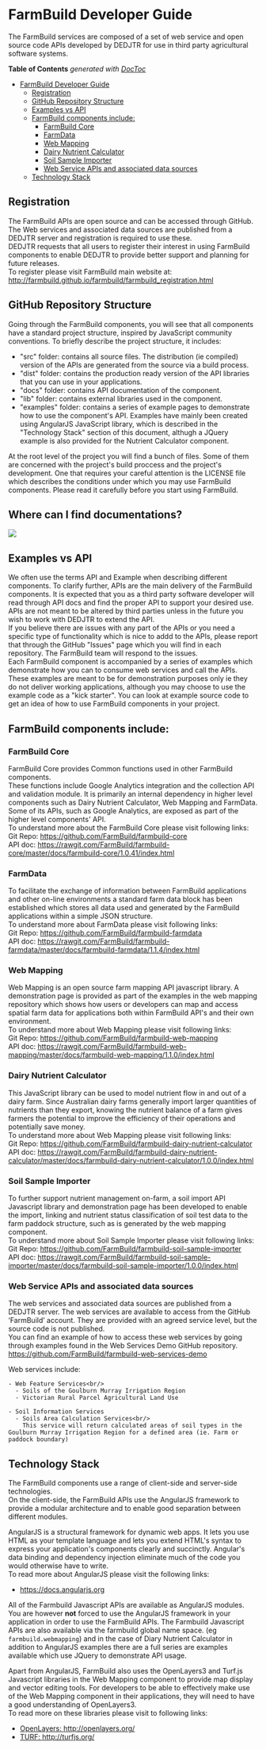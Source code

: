 # FarmBuild Developer Guide
The FarmBuild services are composed of a set of web service and open source code APIs developed by DEDJTR for use in third party agricultural software systems.<br/>

<!-- START doctoc generated TOC please keep comment here to allow auto update -->
<!-- DON'T EDIT THIS SECTION, INSTEAD RE-RUN doctoc TO UPDATE -->
**Table of Contents**  *generated with [DocToc](https://github.com/thlorenz/doctoc)*

- [FarmBuild Developer Guide](#farmbuild-developer-guide)
  - [Registration](#registration)
  - [GitHub Repository Structure](#github-repository-structure)
  - [Examples vs API](#examples-vs-api)
  - [FarmBuild components include:](#farmbuild-components-include)
    - [FarmBuild Core](#farmbuild-core)
    - [FarmData](#farmdata)
    - [Web Mapping](#web-mapping)
    - [Dairy Nutrient Calculator](#dairy-nutrient-calculator)
    - [Soil Sample Importer](#soil-sample-importer)
    - [Web Service APIs and associated data sources](#web-service-apis-and-associated-data-sources)
  - [Technology Stack](#technology-stack)

<!-- END doctoc generated TOC please keep comment here to allow auto update -->


## Registration
The FarmBuild APIs are open source and can be accessed through GitHub.  The Web services and associated data sources are published from a DEDJTR server and registration is required to use these.<br/>
DEDJTR requests that all users to register their interest in using FarmBuild components to enable DEDJTR to provide better support and planning for future releases.<br/>
To register please visit FarmBuild main website at:<br/>
http://farmbuild.github.io/farmbuild/farmbuild_registration.html

## GitHub Repository Structure
Going through the FarmBuild components, you will see that all components have a standard project structure, inspired by JavaScript community conventions. To briefly describe the project structure, it includes:
 - "src" folder: contains all source files. The distribution (ie compiled) version of the APIs are generated from the source via a build process.
 - "dist" folder: contains the production ready version of the API libraries that you can use in your applications.
 - "docs" folder: contains API documentation of the component.
 - "lib" folder: contains external libraries used in the component.
 - "examples" folder: contains a series of example pages to demonstrate how to use the component's API. Examples have mainly been created using AngularJS JavaScript library, which is described in the "Technology Stack" section of this document, althugh a JQuery example is also provided for the Nutrient Calculator component.
  
 
At the root level of the project you will find a bunch of files. Some of them are concerned with the project's build proccess and the project's development. One that requires your careful attention is the LICENSE file which describes the conditions under which you may use FarmBuild components. Please read it carefully before you start using FarmBuild.

## Where can I find documentations?
<img src="http://farmbuild.github.io/farmbuild/images/farmbuild-project-documentations.png"></img>

## Examples vs API
We often use the terms API and Example when describing different components.
To clarify further, APIs are the main delivery of the FarmBuild components. It is expected that you as a third party software developer will read through API docs and find the proper API to support your desired use. APIs are not meant to be altered by third parties unless in the future you wish to work with DEDJTR to extend the API.<br/>
If you believe there are issues with any part of the APIs or you need a specific type of functionality which is nice to addd to the APIs, please report that through the GitHub "Issues" page which you will find in each repository. The FarmBuild team will respond to the issues.<br/>
Each FarmBuild component is accompanied by a series of examples which demonstrate how you can to consume web services and call the APIs. These examples are meant to be for demonstration purposes only ie they do not deliver working applications, although you may choose to use the example code as a "kick starter". You can look at example source code to get an idea of how to use FarmBuild components in your project.<br/>

## FarmBuild components include:

### FarmBuild Core
FarmBuild Core provides Common functions used in other FarmBuild components.<br/>
These functions include Google Analytics integration and the collection API and validation module. It is primarily an internal dependency in higher level components such as Dairy Nutrient Calculator, Web Mapping and FarmData.<br/>
Some of its APIs, such as Google Analytics, are exposed as part of the higher level components' API.<br/>
 To understand more about the FarmBuild Core please visit following links:<br/>
 Git Repo: <a href="https://github.com/FarmBuild/farmbuild-core" target="_blank"> https://github.com/FarmBuild/farmbuild-core</a><br/>
 API doc: <a href="https://rawgit.com/FarmBuild/farmbuild-core/master/docs/farmbuild-core/1.0.41/index.html" target="_blank"> https://rawgit.com/FarmBuild/farmbuild-core/master/docs/farmbuild-core/1.0.41/index.html</a>

### FarmData
 To facilitate the exchange of information between FarmBuild applications and other on-line environments a standard farm data block has been established which stores all data used and generated by the FarmBuild applications within a simple JSON structure.<br/>
 To understand more about FarmData please visit following links:<br/>
 Git Repo: <a href="https://github.com/FarmBuild/farmbuild-farmdata" target="_blank">https://github.com/FarmBuild/farmbuild-farmdata</a><br/>
 API doc: <a href="https://rawgit.com/FarmBuild/farmbuild-farmdata/master/docs/farmbuild-farmdata/1.1.4" target="_blank">https://rawgit.com/FarmBuild/farmbuild-farmdata/master/docs/farmbuild-farmdata/1.1.4/index.html</a>

### Web Mapping
Web Mapping is an open source farm mapping API javascript library. A demonstration page is provided as part of the examples in the web mapping repository which shows how users or developers can map and access spatial farm data for applications both within FarmBuild API's and their own environment.<br/>
 To understand more about Web Mapping please visit following links:<br/>
 Git Repo: <a href="https://github.com/FarmBuild/farmbuild-web-mapping" target="_blank"> https://github.com/FarmBuild/farmbuild-web-mapping</a><br/>
 API doc: <a href="https://rawgit.com/FarmBuild/farmbuild-web-mapping/master/docs/farmbuild-web-mapping/1.1.0/index.html" target="_blank">https://rawgit.com/FarmBuild/farmbuild-web-mapping/master/docs/farmbuild-web-mapping/1.1.0/index.html</a>

### Dairy Nutrient Calculator
This JavaScript library can be used to model nutrient flow in and out of a dairy farm. Since Australian dairy farms generally import larger quantities of nutrients than they export, knowing the nutrient balance of a farm gives farmers the potential to improve the efficiency of their operations and potentially save money.<br/>
 To understand more about Web Mapping please visit following links:<br/>
 Git Repo: <a href="https://github.com/FarmBuild/farmbuild-dairy-nutrient-calculator" target="_blank"> https://github.com/FarmBuild/farmbuild-dairy-nutrient-calculator</a><br/>
 API doc: <a href="https://rawgit.com/FarmBuild/farmbuild-dairy-nutrient-calculator/master/docs/farmbuild-dairy-nutrient-calculator/1.0.0/index.html" target="_blank">https://rawgit.com/FarmBuild/farmbuild-dairy-nutrient-calculator/master/docs/farmbuild-dairy-nutrient-calculator/1.0.0/index.html</a>

### Soil Sample Importer
To further support nutrient management on-farm, a soil import API Javascript library and demonstration page has been developed to enable the import, linking and nutrient status classification of soil test data to the farm paddock structure, such as is generated by the web mapping component.<br/>
 To understand more about Soil Sample Importer please visit following links:<br/>
 Git Repo: <a href="https://github.com/FarmBuild/farmbuild-soil-sample-importer" target="_blank"> https://github.com/FarmBuild/farmbuild-soil-sample-importer</a><br/>
 API doc: <a href="https://rawgit.com/FarmBuild/farmbuild-soil-sample-importer/master/docs/farmbuild-soil-sample-importer/1.0.0/index.html" target="_blank">https://rawgit.com/FarmBuild/farmbuild-soil-sample-importer/master/docs/farmbuild-soil-sample-importer/1.0.0/index.html</a>

### Web Service APIs and associated data sources
The web services and associated data sources are published from a DEDJTR server. The web services are available to access from the GitHub ‘FarmBuild’ account. They are provided with an agreed service level, but the source code is not published.<br/>
You can find an example of how to access these web services by going through examples found in the Web Services Demo GitHub repository.<br/>
https://github.com/FarmBuild/farmbuild-web-services-demo

  Web services include:

    - Web Feature Services<br/>
      - Soils of the Goulburn Murray Irrigation Region
      - Victorian Rural Parcel Agricultural Land Use
  
    - Soil Information Services
      - Soils Area Calculation Services<br/>
        This service will return calculated areas of soil types in the Goulburn Murray Irrigation Region for a defined area (ie. Farm or paddock boundary)
  
## Technology Stack
The FarmBuild components use a range of client-side and server-side technologies.<br/>
On the client-side, the FarmBuild APIs use the AngularJS framework to provide a modular architecture and to enable good separation between different modules. <br/>

AngularJS is a structural framework for dynamic web apps. It lets you use HTML as your template language and lets you extend HTML's syntax to express your application's components clearly and succinctly. Angular's data binding and dependency injection eliminate much of the code you would otherwise have to write.<br/>
To read more about AngularJS please visit the following links:<br/>
- <a href="https://docs.angularjs.org">https://docs.angularjs.org</a>

All of the Farmbuild Javascript APIs are available as AngularJS modules.<br/>
You are however <b>not</b> forced to use the AngularJS framework in your application in order to use the FarmBuild APIs. 
The Farmbuild Javascript APIs are also available via the farmbuild global name space. (eg `farmbuild.webmapping`) and in the case of Diary Nutrient Calculator in addition to AngularJS examples there are a full series are examples available which use JQuery to demonstrate API usage.<br/>

Apart from AngularJS, FarmBuild also uses the OpenLayers3 and Turf.js Javascript libraries in the Web Mapping component to provide map display and vector editing tools. For developers to be able to effectively make use of the Web Mapping component in their applications, they will need to have a good understanding of OpenLayers3.<br/>
To read more on these libraries please visit to following links:<br/>
- <a href="http://openlayers.org/">OpenLayers: http://openlayers.org/</a><br/>
- <a href="http://turfjs.org/">TURF: http://turfjs.org/</a>
